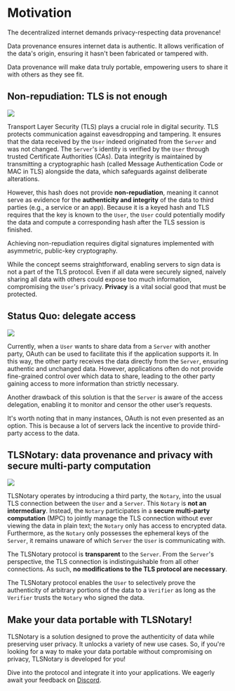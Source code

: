 # Motivation

The decentralized internet demands privacy-respecting data provenance!

Data provenance ensures internet data is authentic. It allows verification of the data's origin, ensuring it hasn't been fabricated or tampered with.

Data provenance will make data truly portable, empowering users to share it with others as they see fit.

## Non-repudiation: TLS is not enough

![](png-diagrams/data_provenance_none.png)

Transport Layer Security (TLS) plays a crucial role in digital security. TLS protects communication against eavesdropping and tampering. It ensures that the data received by the `User` indeed originated from the `Server` and was not changed. The `Server`'s identity is verified by the `User` through trusted Certificate Authorities (CAs). Data integrity is maintained by transmitting a cryptographic hash (called Message Authentication Code or MAC in TLS) alongside the data, which safeguards against deliberate alterations.

However, this hash does not provide **non-repudiation**, meaning it cannot serve as evidence for the **authenticity and integrity** of the data to third parties (e.g., a service or an app). Because it is a keyed hash and TLS requires that the key is known to the `User`, the `User` could potentially modify the data and compute a corresponding hash after the TLS session is finished.

Achieving non-repudiation requires digital signatures implemented with asymmetric, public-key cryptography.

While the concept seems straightforward, enabling servers to sign data is not a part of the TLS protocol. Even if all data were securely signed, naively sharing all data with others could expose too much information, compromising the `User`'s privacy. **Privacy** is a vital social good that must be protected.

## Status Quo: delegate access

![](png-diagrams/data_provenance_oauth.png)

Currently, when a `User` wants to share data from a `Server` with another party, OAuth can be used to facilitate this if the application supports it. In this way, the other party receives the data directly from the `Server`, ensuring authentic and unchanged data. However, applications often do not provide fine-grained control over which data to share, leading to the other party gaining access to more information than strictly necessary.

Another drawback of this solution is that the `Server` is aware of the access delegation, enabling it to monitor and censor the other user’s requests.

It's worth noting that in many instances, OAuth is not even presented as an option. This is because a lot of servers lack the incentive to provide third-party access to the data.

## TLSNotary: data provenance and privacy with secure multi-party computation

![](png-diagrams/data_provenance_tlsn.png)

TLSNotary operates by introducing a third party, the `Notary`, into the usual TLS connection between the `User` and a `Server`. This `Notary` is **not an intermediary**. Instead, the `Notary` participates in a **secure multi-party computation** (MPC) to jointly manage the TLS connection without ever viewing the data in plain text; the `Notary` only has access to encrypted data. Furthermore, as the `Notary` only possesses the ephemeral keys of the `Server`, it remains unaware of which `Server` the `User` is communicating with.

The TLSNotary protocol is **transparent** to the `Server`. From the `Server`'s perspective, the TLS connection is indistinguishable from all other connections. As such, **no modifications to the TLS protocol are necessary**.

The TLSNotary protocol enables the `User` to selectively prove the authenticity of arbitrary portions of the data to a `Verifier` as long as the `Verifier` trusts the `Notary` who signed the data.

## Make your data portable with TLSNotary!

TLSNotary is a solution designed to prove the authenticity of data while preserving user privacy. It unlocks a variety of new use cases. So, if you're looking for a way to make your data portable without compromising on privacy, TLSNotary is developed for you!

Dive into the protocol and integrate it into your applications. We eagerly await your feedback on [Discord](https://discord.com/invite/9XwESXtcN7).
